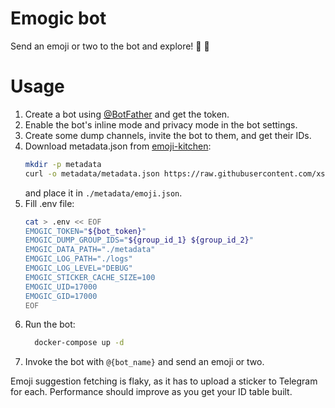 # Emogic bot
Send an emoji or two to the bot and explore! :robot: :rocket:

# Usage
1. Create a bot using [@BotFather](https://t.me/botfather) and get the token.
2. Enable the bot's inline mode and privacy mode in the bot settings.
3. Create some dump channels, invite the bot to them, and get their IDs.
4. Download metadata.json from [emoji-kitchen](https://github.com/xsalazar/emoji-kitchen):
    ```bash
    mkdir -p metadata
    curl -o metadata/metadata.json https://raw.githubusercontent.com/xsalazar/emoji-kitchen-backend/main/app/metadata.json
    ```
    and place it in `./metadata/emoji.json`.
5. Fill .env file:
    ```bash
    cat > .env << EOF
    EMOGIC_TOKEN="${bot_token}"
    EMOGIC_DUMP_GROUP_IDS="${group_id_1} ${group_id_2}"
    EMOGIC_DATA_PATH="./metadata"
    EMOGIC_LOG_PATH="./logs"
    EMOGIC_LOG_LEVEL="DEBUG"
    EMOGIC_STICKER_CACHE_SIZE=100
    EMOGIC_UID=17000
    EMOGIC_GID=17000
    EOF
    ```
6. Run the bot:
    ```bash
      docker-compose up -d
    ```
7. Invoke the bot with `@{bot_name}` and send an emoji or two.

Emoji suggestion fetching is flaky, as it has to upload a sticker to Telegram
for each. Performance should improve as you get your ID table built.
